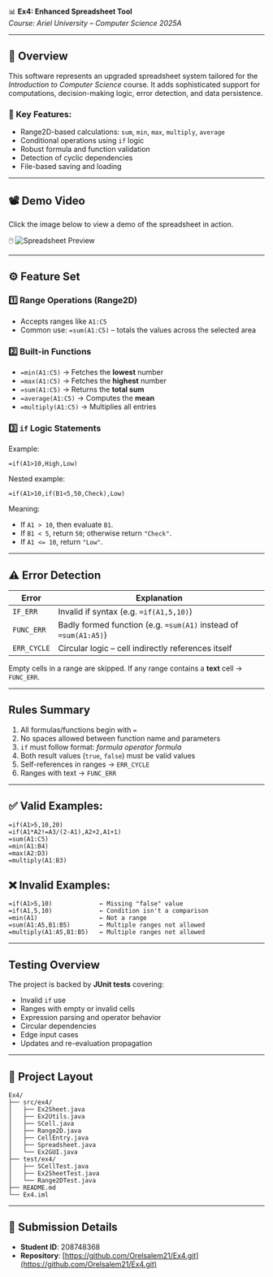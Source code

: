 
📊 **Ex4: Enhanced Spreadsheet Tool**  
*Course: Ariel University – Computer Science 2025A*

---

## 📝 Overview
This software represents an upgraded spreadsheet system tailored for the *Introduction to Computer Science* course. It adds sophisticated support for computations, decision-making logic, error detection, and data persistence.

### 🔑 Key Features:
-  Range2D-based calculations: `sum`, `min`, `max`, `multiply`, `average`
-  Conditional operations using `if` logic
-  Robust formula and function validation
-  Detection of cyclic dependencies
-  File-based saving and loading

---

## 📽 Demo Video  
Click the image below to view a demo of the spreadsheet in action.

🖱️ ![Spreadsheet Preview](./demo-screenshot.png)

---

## ⚙️ Feature Set

### 1️⃣ Range Operations (Range2D)
- Accepts ranges like `A1:C5`
- Common use: `=sum(A1:C5)` – totals the values across the selected area

### 2️⃣ Built-in Functions
- `=min(A1:C5)` → Fetches the **lowest** number
- `=max(A1:C5)` → Fetches the **highest** number
- `=sum(A1:C5)` → Returns the **total sum**
- `=average(A1:C5)` → Computes the **mean**
- `=multiply(A1:C5)` → Multiplies all entries

### 3️⃣ `if` Logic Statements
Example:  
```text
=if(A1>10,High,Low)
```

Nested example:  
```text
=if(A1>10,if(B1<5,50,Check),Low)
```

Meaning:  
- If `A1 > 10`, then evaluate `B1`.
- If `B1 < 5`, return `50`; otherwise return `"Check"`.
- If `A1 <= 10`, return `"Low"`.

---

## ⚠️ Error Detection

| Error        | Explanation |
|--------------|-------------|
| `IF_ERR`     | Invalid if syntax (e.g. `=if(A1,5,10)`) |
| `FUNC_ERR`   | Badly formed function (e.g. `=sum(A1)` instead of `=sum(A1:A5)`) |
| `ERR_CYCLE`  | Circular logic – cell indirectly references itself |

Empty cells in a range are skipped. If any range contains a **text** cell → `FUNC_ERR`.

---

##  Rules Summary
1. All formulas/functions begin with `=`
2. No spaces allowed between function name and parameters
3. `if` must follow format: *formula operator formula*
4. Both result values (`true`, `false`) must be valid values
5. Self-references in ranges → `ERR_CYCLE`
6. Ranges with text → `FUNC_ERR`  

---

## ✅ Valid Examples:
```text
=if(A1>5,10,20)
=if(A1*A2!=A3/(2-A1),A2+2,A1+1)
=sum(A1:C5)
=min(A1:B4)
=max(A2:D3)
=multiply(A1:B3)
```

## ❌ Invalid Examples:
```text
=if(A1>5,10)             ← Missing "false" value
=if(A1,5,10)             ← Condition isn't a comparison
=min(A1)                 ← Not a range
=sum(A1:A5,B1:B5)        ← Multiple ranges not allowed
=multiply(A1:A5,B1:B5)   ← Multiple ranges not allowed
```

---

##  Testing Overview

The project is backed by **JUnit tests** covering:

-  Invalid `if` use
-  Ranges with empty or invalid cells
-  Expression parsing and operator behavior
-  Circular dependencies
-  Edge input cases
-  Updates and re-evaluation propagation

---

## 📂 Project Layout
```
Ex4/
├── src/ex4/
│   ├── Ex2Sheet.java
│   ├── Ex2Utils.java
│   ├── SCell.java
│   ├── Range2D.java
│   ├── CellEntry.java
│   ├── Spreadsheet.java
│   └── Ex2GUI.java
├── test/ex4/
│   ├── SCellTest.java
│   ├── Ex2SheetTest.java
│   └── Range2DTest.java
├── README.md
└── Ex4.iml
```

---

## 📌 Submission Details
- **Student ID**: 208748368  
- **Repository**: [https://github.com/Orelsalem21/Ex4.git](https://github.com/Orelsalem21/Ex4.git)

